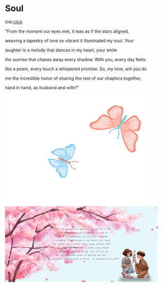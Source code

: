 # Soul
link:<a href="">click</a>

"From the moment our eyes met, it was as if the stars aligned,

weaving a tapestry of love so vibrant it illuminated my soul. Your

laughter is a melody that dances in my heart, your smile

the sunrise that chases away every shadow. With you, every day feels

like a poem, every touch a whispered promise. So, my love, will you do

me the incredible honor of sharing the rest of our chapters together,

hand in hand, as husband and wife?"

<img src="butterflies.gif" alt="butterflies" class="charters butterflies"/>
<img src="gui.png" alt="gui img"/>